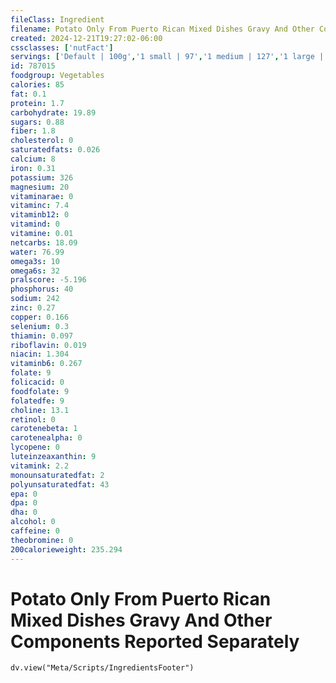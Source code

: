 ```yaml
---
fileClass: Ingredient
filename: Potato Only From Puerto Rican Mixed Dishes Gravy And Other Components Reported Separately
created: 2024-12-21T19:27:02-06:00
cssclasses: ['nutFact']
servings: ['Default | 100g','1 small | 97','1 medium | 127','1 large | 189','1 cup | 184']
id: 787015
foodgroup: Vegetables
calories: 85
fat: 0.1
protein: 1.7
carbohydrate: 19.89
sugars: 0.88
fiber: 1.8
cholesterol: 0
saturatedfats: 0.026
calcium: 8
iron: 0.31
potassium: 326
magnesium: 20
vitaminarae: 0
vitaminc: 7.4
vitaminb12: 0
vitamind: 0
vitamine: 0.01
netcarbs: 18.09
water: 76.99
omega3s: 10
omega6s: 32
pralscore: -5.196
phosphorus: 40
sodium: 242
zinc: 0.27
copper: 0.166
selenium: 0.3
thiamin: 0.097
riboflavin: 0.019
niacin: 1.304
vitaminb6: 0.267
folate: 9
folicacid: 0
foodfolate: 9
folatedfe: 9
choline: 13.1
retinol: 0
carotenebeta: 1
carotenealpha: 0
lycopene: 0
luteinzeaxanthin: 9
vitamink: 2.2
monounsaturatedfat: 2
polyunsaturatedfat: 43
epa: 0
dpa: 0
dha: 0
alcohol: 0
caffeine: 0
theobromine: 0
200calorieweight: 235.294
---
```


# Potato Only From Puerto Rican Mixed Dishes Gravy And Other Components Reported Separately

```dataviewjs
dv.view("Meta/Scripts/IngredientsFooter")
```
